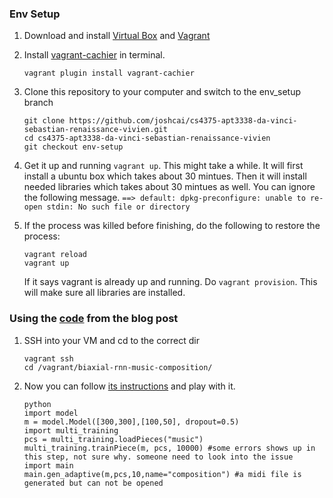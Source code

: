 ### Env Setup
1. Download and install [Virtual Box](https://www.virtualbox.org/wiki/Downloads) and [Vagrant](https://www.vagrantup.com/downloads.html)
2. Install [vagrant-cachier](https://github.com/fgrehm/vagrant-cachier) in terminal.

    ```
    vagrant plugin install vagrant-cachier
    ```

3. Clone this repository to your computer and switch to the env_setup branch

    ```
    git clone https://github.com/joshcai/cs4375-apt3338-da-vinci-sebastian-renaissance-vivien.git
    cd cs4375-apt3338-da-vinci-sebastian-renaissance-vivien
    git checkout env-setup
    ```
4. Get it up and running `vagrant up`. This might take a while. It will first install a ubuntu box which takes about 30 mintues. Then it will install needed libraries which takes about 30 mintues as well.
You can ignore the following message. `==> default: dpkg-preconfigure: unable to re-open stdin: No such file or directory`
5. If the process was killed before finishing, do the following to restore the process:

    ```
    vagrant reload
    vagrant up
    ```
    If it says vagrant is already up and running. Do `vagrant provision`. This will make sure all libraries are installed.

### Using the [code](https://github.com/hexahedria/biaxial-rnn-music-composition) from the blog post
1. SSH into your VM and cd to the correct dir

    ```
    vagrant ssh
    cd /vagrant/biaxial-rnn-music-composition/
    ```
2. Now you can follow [its instructions](https://github.com/hexahedria/biaxial-rnn-music-composition) and play with it.

    ```
    python
    import model
    m = model.Model([300,300],[100,50], dropout=0.5)
    import multi_training
    pcs = multi_training.loadPieces("music")
    multi_training.trainPiece(m, pcs, 10000) #some errors shows up in this step, not sure why. someone need to look into the issue
    import main
    main.gen_adaptive(m,pcs,10,name="composition") #a midi file is generated but can not be opened
    ```
